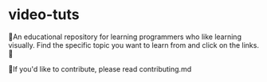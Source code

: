 # video-tuts
🌟An educational repository for learning programmers who like learning visually. Find the specific topic you want to learn from and click on the links.🌟

🚨If you'd like to contribute, please read contributing.md 
